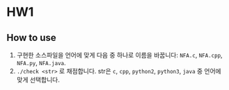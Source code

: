 # HW1
## How to use
1. 구현한 소스파일을 언어에 맞게 다음 중 하나로 이름을 바꿉니다: `NFA.c`, `NFA.cpp`, `NFA.py`, `NFA.java`.
2. `./check <str>` 로 채점합니다. str은 `c`, `cpp`, `python2`, `python3`, `java` 중 언어에 맞게 선택합니다.
